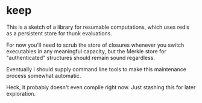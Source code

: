 # keep

This is a sketch of a library for resumable computations, which uses redis as a persistent store for thunk evaluations.

For now you'll need to scrub the store of closures whenever you switch executables in any meaningful capacity, but the Merkle store for "authenticated" structures should remain sound regardless.

Eventually I should supply command line tools to make this maintenance process somewhat automatic.

Heck, it probably doesn't even compile right now. Just stashing this for later exploration.
